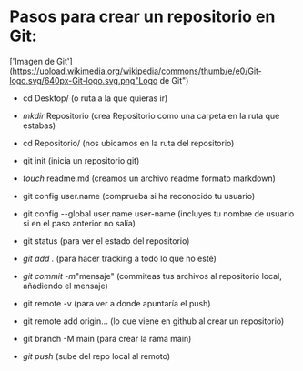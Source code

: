 # **Pasos para crear un repositorio en Git:**  
  ['Imagen de Git'](https://upload.wikimedia.org/wikipedia/commons/thumb/e/e0/Git-logo.svg/640px-Git-logo.svg.png"Logo de Git")
- cd Desktop/ (o ruta a la que quieras ir)
+ *mkdir* Repositorio (crea Repositorio como una carpeta en la ruta que estabas)
- cd Repositorio/ (nos ubicamos en la ruta del repositorio)
+ git init (inicia un repositorio git)
- *touch* readme.md (creamos un archivo readme formato markdown)
+ git config user.name (comprueba si ha reconocido tu usuario)
- git config --global user.name user-name (incluyes tu nombre de usuario si en el paso anterior no salía)
+ git status (para ver el estado del repositorio)
- *git add .* (para hacer tracking a todo lo que no esté)
+ *git commit -m*"mensaje" (commiteas tus archivos al repositorio local, añadiendo el mensaje)
- git remote -v (para ver a donde apuntaría el push)
+ git remote add origin... (lo que viene en github al crear un repositorio)
- git branch -M main (para crear la rama main)
+ *git push* (sube del repo local al remoto)
